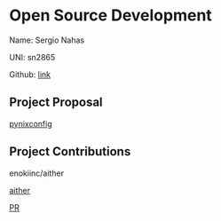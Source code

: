 # Open Source Development

Name: Sergio Nahas

UNI: sn2865

Github: [link](https://github.com/sn2865)

## Project Proposal

[pynixconfig](../projects/python/pynixconfig.md)

## Project Contributions

enokiinc/aither

[aither](../projects/docker/aither.md)

[PR](https://github.com/enoki-inc/aither/pull/1)
